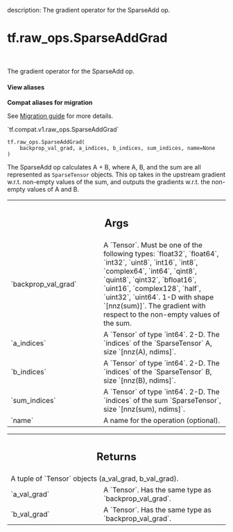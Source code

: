 description: The gradient operator for the SparseAdd op.

<div itemscope itemtype="http://developers.google.com/ReferenceObject">
<meta itemprop="name" content="tf.raw_ops.SparseAddGrad" />
<meta itemprop="path" content="Stable" />
</div>

# tf.raw_ops.SparseAddGrad

<!-- Insert buttons and diff -->

<table class="tfo-notebook-buttons tfo-api nocontent" align="left">

</table>



The gradient operator for the SparseAdd op.

<section class="expandable">
  <h4 class="showalways">View aliases</h4>
  <p>
<b>Compat aliases for migration</b>
<p>See
<a href="https://www.tensorflow.org/guide/migrate">Migration guide</a> for
more details.</p>
<p>`tf.compat.v1.raw_ops.SparseAddGrad`</p>
</p>
</section>

<pre class="devsite-click-to-copy prettyprint lang-py tfo-signature-link">
<code>tf.raw_ops.SparseAddGrad(
    backprop_val_grad, a_indices, b_indices, sum_indices, name=None
)
</code></pre>



<!-- Placeholder for "Used in" -->

The SparseAdd op calculates A + B, where A, B, and the sum are all represented
as `SparseTensor` objects.  This op takes in the upstream gradient w.r.t.
non-empty values of the sum, and outputs the gradients w.r.t. the non-empty
values of A and B.

<!-- Tabular view -->
 <table class="responsive fixed orange">
<colgroup><col width="214px"><col></colgroup>
<tr><th colspan="2"><h2 class="add-link">Args</h2></th></tr>

<tr>
<td>
`backprop_val_grad`
</td>
<td>
A `Tensor`. Must be one of the following types: `float32`, `float64`, `int32`, `uint8`, `int16`, `int8`, `complex64`, `int64`, `qint8`, `quint8`, `qint32`, `bfloat16`, `uint16`, `complex128`, `half`, `uint32`, `uint64`.
1-D with shape `[nnz(sum)]`.  The gradient with respect to
the non-empty values of the sum.
</td>
</tr><tr>
<td>
`a_indices`
</td>
<td>
A `Tensor` of type `int64`.
2-D.  The `indices` of the `SparseTensor` A, size `[nnz(A), ndims]`.
</td>
</tr><tr>
<td>
`b_indices`
</td>
<td>
A `Tensor` of type `int64`.
2-D.  The `indices` of the `SparseTensor` B, size `[nnz(B), ndims]`.
</td>
</tr><tr>
<td>
`sum_indices`
</td>
<td>
A `Tensor` of type `int64`.
2-D.  The `indices` of the sum `SparseTensor`, size
`[nnz(sum), ndims]`.
</td>
</tr><tr>
<td>
`name`
</td>
<td>
A name for the operation (optional).
</td>
</tr>
</table>



<!-- Tabular view -->
 <table class="responsive fixed orange">
<colgroup><col width="214px"><col></colgroup>
<tr><th colspan="2"><h2 class="add-link">Returns</h2></th></tr>
<tr class="alt">
<td colspan="2">
A tuple of `Tensor` objects (a_val_grad, b_val_grad).
</td>
</tr>
<tr>
<td>
`a_val_grad`
</td>
<td>
A `Tensor`. Has the same type as `backprop_val_grad`.
</td>
</tr><tr>
<td>
`b_val_grad`
</td>
<td>
A `Tensor`. Has the same type as `backprop_val_grad`.
</td>
</tr>
</table>

